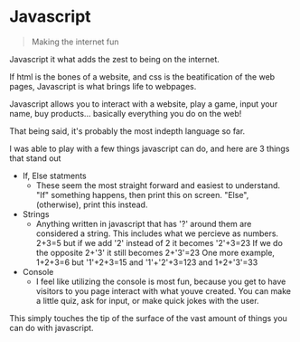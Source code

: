 # Javascript

> Making the internet fun

Javascript it what adds the zest to being on the internet.

If html is the bones of a website, and css is the beatification of the web pages, Javascript is what brings life to webpages.

Javascript allows you to interact with a website, play a game, input your name, buy products... basically everything you do on the web!

That being said, it's probably the most indepth language so far.

I was able to play with a few things javascript can do, and here are 3 things that stand out

- If, Else statments
  - These seem the most straight forward and easiest to understand. "If" something happens, then print this on screen. "Else", (otherwise), print this instead.
- Strings
  - Anything written in javascript that has '?' around them are considered a string. This includes what we percieve as numbers. 2+3=5 but if we add '2' instead of 2 it becomes '2'+3=23
  If we do the opposite 2+'3' it still becomes 2+'3'=23 One more example, 1+2+3=6 but '1'+2+3=15 and '1'+'2'+3=123 and 1+2+'3'=33
- Console
  - I feel like utilizing the console is most fun, because you get to have visitors to you page interact with what youve created. You can make a little quiz, ask for input, or make quick jokes with the user.

This simply touches the tip of the surface of the vast amount of things you can do with javascript.
